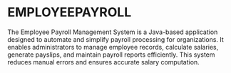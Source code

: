 # EMPLOYEEPAYROLL
The Employee Payroll Management System is a Java-based application designed to automate and simplify payroll processing for organizations. It enables administrators to manage employee records, calculate salaries, generate payslips, and maintain payroll reports efficiently. This system reduces manual errors and ensures accurate salary computation.

